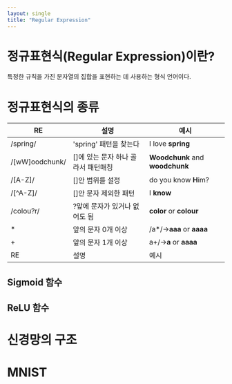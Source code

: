 ```yaml
---
layout: single
title: "Regular Expression"
---
```


# 정규표현식(Regular Expression)이란?  
특정한 규칙을 가진 문자열의 집합을 표현하는 데 사용하는 형식 언어이다.  

# 정규표현식의 종류  
|RE|설명|예시|
|---|---|---|
|/spring/|'spring' 패턴을 찾는다|I love **spring**|
|/[wW]oodchunk/|[]에 있는 문자 하나 골라서 패턴매칭|**Woodchunk** and **woodchunk**|
|/[A-Z]/|[]안 범위를 설정|do you know **H**im?|
|/[^A-Z]/|[]안 문자 제외한 패턴|I **know**|
|/colou?r/|?앞에 문자가 있거나 없어도 됨|**color** or **colour**|
|\*|앞의 문자 0개 이상|/a\*/->**aaa** or **aaaa**|
|+|앞의 문자 1개 이상|a+/->**a** or **aaaa**|
|RE|설명|예시|

## Sigmoid 함수  

## ReLU 함수  


# 신경망의 구조  


# MNIST


